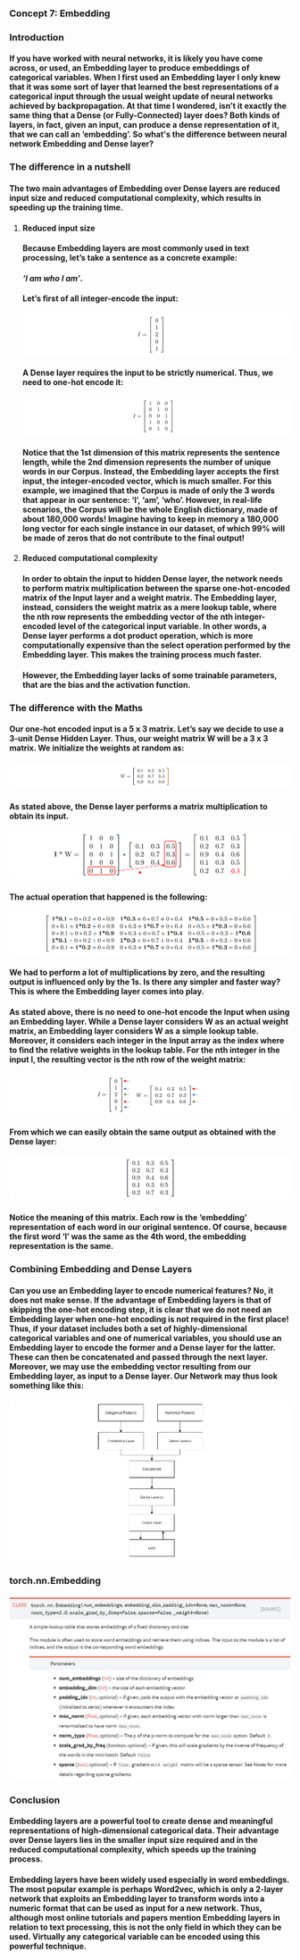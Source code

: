 ### Concept 7: Embedding

### Introduction

#### If you have worked with neural networks, it is likely you have come across, or used, an Embedding layer to produce embeddings of categorical variables. When I first used an Embedding layer I only knew that it was some sort of layer that learned the best representations of a categorical input through the usual weight update of neural networks achieved by backpropagation. At that time I wondered, isn’t it exactly the same thing that a Dense (or Fully-Connected) layer does? Both kinds of layers, in fact, given an input, can produce a dense representation of it, that we can call an ‘embedding’. So what's the difference between neural network Embedding and Dense layer?

### The difference in a nutshell

#### The two main advantages of Embedding over Dense layers are reduced input size and reduced computational complexity, which results in speeding up the training time.

1. #### Reduced input size

   #### Because Embedding layers are most commonly used in text processing, let’s take a sentence as a concrete example: 

   #### *‘I am who I am’*.

   #### Let’s first of all integer-encode the input:

   <p align="center">
   <img src="/images/689.png"><br/>
   </p>

   #### A Dense layer requires the input to be strictly numerical. Thus, we need to one-hot encode it:

   <p align="center">
   <img src="/images/690.png"><br/>
   </p>

   #### Notice that the 1st dimension of this matrix represents the sentence length, while the 2nd dimension represents the number of unique words in our Corpus. Instead, the Embedding layer accepts the first input, the integer-encoded vector, which is much smaller. For this example, we imagined that the Corpus is made of only the 3 words that appear in our sentence: ‘I’, ‘am’, ‘who’. However, in real-life scenarios, the Corpus will be the whole English dictionary, made of about 180,000 words! Imagine having to keep in memory a 180,000 long vector for each single instance in our dataset, of which 99% will be made of zeros that do not contribute to the final output!

2. #### Reduced computational complexity

   #### In order to obtain the input to hidden Dense layer, the network needs to perform matrix multiplication between the sparse one-hot-encoded matrix of the Input layer and a weight matrix. The Embedding layer, instead, considers the weight matrix as a mere lookup table, where the nth row represents the embedding vector of the nth integer-encoded level of the categorical input variable. In other words, a Dense layer performs a dot product operation, which is more computationally expensive than the select operation performed by the Embedding layer. This makes the training process much faster.

   #### However, the Embedding layer lacks of some trainable parameters, that are the bias and the activation function.

### The difference with the Maths

#### Our one-hot encoded input is a 5 x 3 matrix. Let’s say we decide to use a 3-unit Dense Hidden Layer. Thus, our weight matrix W will be a 3 x 3 matrix. We initialize the weights at random as:

<p align="center">
<img src="/images/691.png"><br/>
</p>

#### As stated above, the Dense layer performs a matrix multiplication to obtain its input.

<p align="center">
<img src="/images/692.png"><br/>
</p>

#### The actual operation that happened is the following:

<p align="center">
<img src="/images/693.png"><br/>
</p>

#### We had to perform a lot of multiplications by zero, and the resulting output is influenced only by the 1s. Is there any simpler and faster way? This is where the Embedding layer comes into play.

#### As stated above, there is no need to one-hot encode the Input when using an Embedding layer. While a Dense layer considers W as an actual weight matrix, an Embedding layer considers W as a simple lookup table. Moreover, it considers each integer in the Input array as the index where to find the relative weights in the lookup table. For the nth integer in the input I, the resulting vector is the nth row of the weight matrix:

<p align="center">
<img src="/images/694.png"><br/>
</p>

#### From which we can easily obtain the same output as obtained with the Dense layer:

<p align="center">
<img src="/images/695.png"><br/>
</p>

#### Notice the meaning of this matrix. Each row is the ‘embedding’ representation of each word in our original sentence. Of course, because the first word ‘I’ was the same as the 4th word, the embedding representation is the same.

### Combining Embedding and Dense Layers

#### Can you use an Embedding layer to encode numerical features? No, it does not make sense. If the advantage of Embedding layers is that of skipping the one-hot encoding step, it is clear that we do not need an Embedding layer when one-hot encoding is not required in the first place! Thus, if your dataset includes both a set of highly-dimensional categorical variables and one of numerical variables, you should use an Embedding layer to encode the former and a Dense layer for the latter. These can then be concatenated and passed through the next layer. Moreover, we may use the embedding vector resulting from our Embedding layer, as input to a Dense layer. Our Network may thus look something like this:

<p align="center">
<img src="/images/696.png"><br/>
</p>

### torch.nn.Embedding

<p align="center">
<img src="/images/697.png"><br/>
</p>

### Conclusion

#### Embedding layers are a powerful tool to create dense and meaningful representations of high-dimensional categorical data. Their advantage over Dense layers lies in the smaller input size required and in the reduced computational complexity, which speeds up the training process.

#### Embedding layers have been widely used especially in word embeddings. The most popular example is perhaps Word2vec, which is only a 2-layer network that exploits an Embedding layer to transform words into a numeric format that can be used as input for a new network. Thus, although most online tutorials and papers mention Embedding layers in relation to text processing, this is not the only field in which they can be used. Virtually any categorical variable can be encoded using this powerful technique.